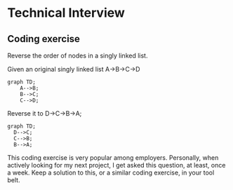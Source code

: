 # Technical Interview
## Coding exercise

Reverse the order of nodes in a singly linked list.

Given an original singly linked list A->B->C->D

```mermaid
graph TD;
    A-->B;
    B-->C;
    C-->D;
```

Reverse it to D->C->B->A;

```mermaid
graph TD;
  D-->C;
  C-->B;
  B-->A;
```

This coding exercise is very popular among employers. 
Personally, when actively looking for my next project, I get asked this question, at least, once a week.
Keep a solution to this, or a similar coding exercise, in your tool belt.
